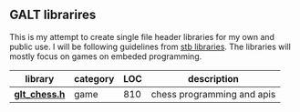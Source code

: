 ## GALT librarires
This is my attempt to create single file header libraries for my own  and public use.  I will be following guidelines from [stb libraries](https://github.com/nothings/stb/blob/master/docs/stb_howto.txt). 
The libraries will mostly focus on games on embeded programming. 


<a name="stb_libs"></a>

library    |  category |  LOC |  description
--------------------- | -------- | -- | --------------------------------
**[glt_chess.h](glt_chess.h)** | game | 810 | chess programming and apis